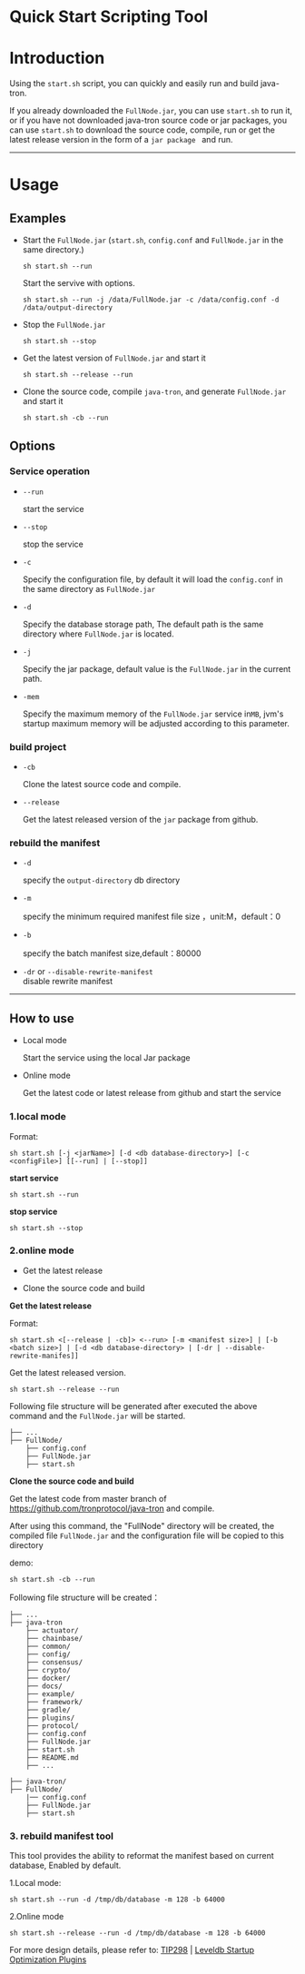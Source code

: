 # Quick Start Scripting Tool

# Introduction

Using the `start.sh` script, you can quickly and easily run and build java-tron.

If you already downloaded the `FullNode.jar`, you can use `start.sh` to run it, or if you have not downloaded java-tron source code or jar packages, you can use `start.sh` to download the source code, compile, run or get the latest release version in the form of a `jar package ` and run.

***

# Usage



## Examples

* Start the `FullNode.jar` (`start.sh`, `config.conf` and `FullNode.jar` in the same directory.)

  ```
  sh start.sh --run
  ```
  
  Start the servive with options.
  
  ```
  sh start.sh --run -j /data/FullNode.jar -c /data/config.conf -d /data/output-directory
  ```
  
* Stop the `FullNode.jar`

  ```
  sh start.sh --stop
  ```

* Get the latest version of `FullNode.jar` and start it

  ```
  sh start.sh --release --run
  ```
  
* Clone the source code, compile `java-tron`, and generate `FullNode.jar` and start it

  ```
  sh start.sh -cb --run
  ```



## Options

### Service operation

* `--run` 

  start the service

* `--stop`

  stop the service

* `-c`

  Specify the configuration file, by default it will load the `config.conf` in the same directory as `FullNode.jar`

* `-d`

  Specify the database storage path, The default path is the same directory where `FullNode.jar` is located.

* `-j`

  Specify the jar package, default value is the `FullNode.jar` in the current path.

* `-mem`

  Specify the maximum memory of the `FullNode.jar` service in`MB`, jvm's startup maximum memory will be adjusted according to this parameter.

### build project

* `-cb`

  Clone the latest source code and compile.

* `--release`

  Get the latest released version of the `jar` package from github.


### rebuild the manifest

* `-d`

  specify the `output-directory` db directory

* `-m`

  specify the minimum required manifest file size ，unit:M，default：0

* `-b`

  specify the batch manifest size,default：80000

* `-dr` or `--disable-rewrite-manifest`  
  disable rewrite manifest

***

## How to use

* Local mode

  Start the service using the local Jar package

* Online mode

  Get the latest code or latest release from github and start the service

### 1.local mode

Format:

```
sh start.sh [-j <jarName>] [-d <db database-directory>] [-c <configFile>] [[--run] | [--stop]]
```

**start service**

```
sh start.sh --run
```

**stop service**

```
sh start.sh --stop
```

### 2.online mode

* Get the latest release

* Clone the source code and build

**Get the latest release**

Format:

```
sh start.sh <[--release | -cb]> <--run> [-m <manifest size>] | [-b <batch size>] | [-d <db database-directory> | [-dr | --disable-rewrite-manifes]]
```

Get the latest released version.


```
sh start.sh --release --run
```

Following file structure will be generated after executed the above command and the `FullNode.jar` will be started. 

```
├── ...
├── FullNode/
    ├── config.conf
    ├── FullNode.jar
    ├── start.sh
```

**Clone the source code and build**

Get the latest code from master branch of https://github.com/tronprotocol/java-tron and compile. 

After using this command, the "FullNode" directory will be created, the compiled file `FullNode.jar` and the configuration file will be copied to this directory

demo:

```
sh start.sh -cb --run
```

Following file structure will be created：

```
├── ...
├── java-tron
    ├── actuator/
    ├── chainbase/
    ├── common/
    ├── config/
    ├── consensus/    
    ├── crypto/
    ├── docker/
    ├── docs/
    ├── example/   
    ├── framework/
    ├── gradle/
    ├── plugins/
    ├── protocol/
    ├── config.conf
    ├── FullNode.jar
    ├── start.sh
    ├── README.md
    ├── ...
```

```
├── java-tron/
├── FullNode/
    |── config.conf
    ├── FullNode.jar
    ├── start.sh
```

### 3. rebuild manifest tool

This tool provides the ability to reformat the manifest based on current database, Enabled by default.

1.Local mode:

```
sh start.sh --run -d /tmp/db/database -m 128 -b 64000
```

2.Online mode  

```
sh start.sh --release --run -d /tmp/db/database -m 128 -b 64000
```

For more design details, please refer to: [TIP298](https://github.com/tronprotocol/tips/issues/298) | [Leveldb Startup Optimization Plugins](https://github.com/tronprotocol/documentation-en/blob/master/docs/developers/archive-manifest.md)